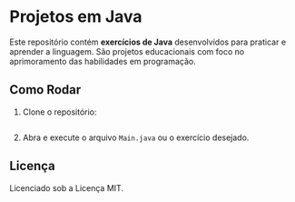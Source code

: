 # Projetos em Java

Este repositório contém **exercícios de Java** desenvolvidos para praticar e aprender a linguagem. São projetos educacionais com foco no aprimoramento das habilidades em programação.

## Como Rodar

1. Clone o repositório:
    ```bash
    
    ```

2. Abra e execute o arquivo `Main.java` ou o exercício desejado.

## Licença

Licenciado sob a Licença MIT.
